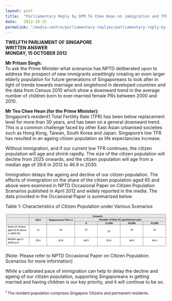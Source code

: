 ```yaml
---
layout: post
title:  "Parliamentary Reply by DPM Te Chee Hean on immigration and TFR issues"
date:   2012-10-15
permalink: "/media-centre/parliamentary-replies/parliamentary-reply-by-dpm-teo-chee-hean-on-immigration-and-tfr-issues"
---
```


**TWELFTH PARLIAMENT OF SINGAPORE  
WRITTEN ANSWER  
MONDAY, 15 OCTOBER 2012**

**Mr Pritam Singh:**  
To ask the Prime Minister what scenarios has NPTD deliberated upon to address the prospect of new immigrants unwittingly creating an even larger elderly population for future generations of Singaporeans to look after in light of trends towards marriage and singlehood in developed countries and the data from Census 2010 which show a downward trend in the average number of children born to ever-married female PRs between 2000 and 2010.

**Mr Teo Chee Hean (for the Prime Minister):**   
Singapore’s resident1 Total Fertility Rate (TFR) has been below replacement level for more than 30 years, and has been on a general downward trend. This is a common challenge faced by other East Asian urbanised societies such as Hong Kong, Taiwan, South Korea and Japan. Singapore’s low TFR has resulted in an ageing citizen population as life expectancies increase.

Without immigration, and if our current low TFR continues, the citizen population will age and shrink rapidly. The size of the citizen population will decline from 2025 onwards, and the citizen population will age from a median age of 39.6 in 2012 to 46.9 in 2030. 

Immigration delays the ageing and decline of our citizen population. The effects of immigration on the share of the citizen population aged 65 and above were examined in NPTD Occasional Paper on Citizen Population Scenarios published in April 2012 and widely reported in the media. The data provided in the Occasional Paper is summarized below.

Table 1: Characteristics of Citizen Population under Various Scenarios


![15Oct2012PqTable](images/parliamentary%20files/15%20oct%202012%20PQ%20table.PNG)


[Note: Please refer to NPTD Occasional Paper on Citizen Population Scenarios for more information]

While a calibrated pace of immigration can help to delay the decline and ageing of our citizen population, supporting Singaporeans in getting married and having children is our key priority, and it will continue to be so.

<sub><sup>1</sup> The resident population comprises Singapore Citizens and permanent residents.<sub>
  


